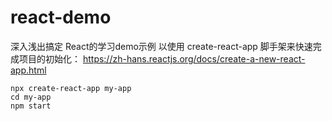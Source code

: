# react-demo
深入浅出搞定 React的学习demo示例
以使用 create-react-app 脚手架来快速完成项目的初始化： https://zh-hans.reactjs.org/docs/create-a-new-react-app.html
```
npx create-react-app my-app
cd my-app
npm start
```
